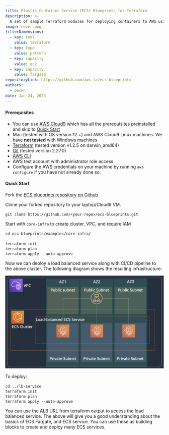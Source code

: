 ```yaml
---
title: Elastic Container Service (ECS) Blueprints for Terraform
description: >-
  A set of sample Terraform modules for deploying containers to AWS using Elastic Container Service
image: cover.png
filterDimensions:
  - key: tool
    value: terraform
  - key: type
    value: pattern
  - key: capacity
    value: ec2
  - key: capacity
    value: fargate
repositoryLink: https://github.com/aws-ia/ecs-blueprints
authors:
  - peckn
date: Jan 24, 2023
---
```


#### Prerequisites

* You can use [AWS Cloud9](https://aws.amazon.com/cloud9/) which has all the prerequisites preinstalled and skip to [Quick Start](#quick-start)
* Mac (tested with OS version 12.+) and AWS Cloud9 Linux machines. We have **not tested** with Windows machines
* [Terraform](https://learn.hashicorp.com/tutorials/terraform/install-cli) (tested version v1.2.5 on darwin_amd64)
* [Git](https://github.com/git-guides/install-git) (tested version 2.27.0)
* [AWS CLI](https://docs.aws.amazon.com/cli/latest/userguide/getting-started-install.html#getting-started-install-instructions)
* AWS test account with administrator role access
* Configure the AWS credentials on your machine by running `aws configure` if you have not already done so.

#### Quick Start

Fork the [ECS blueprints repository on Github](https://github.com/aws-ia/ecs-blueprints)

Clone your forked repository to your laptop/Cloud9 VM.

```shell
git clone https://github.com/<your-repo>/ecs-blueprints.git
```

Start with `core-infra` to create cluster, VPC, and require IAM

```shell
cd ecs-blueprints/examples/core-infra/

terraform init
terraform plan
terraform apply --auto-approve
```

Now we can deploy a load balanced service along with CI/CD pipeline to the above cluster. The following diagram shows the resulting infrastructure:

![](./files/lb-service.png)

To deploy:

```shell
cd ../lb-service
terraform init
terraform plan
terraform apply --auto-approve
```

You can use the ALB URL from terraform output to access the load balanced service. The above will give you a good understanding about the basics of ECS Fargate, and ECS service. You can use these as building blocks to create and deploy many ECS services.